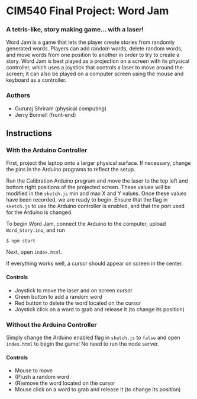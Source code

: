 # CIM540 Final Project: Word Jam
### A tetris-like, story making game… with a laser!

Word Jam is a game that lets the player create stories from randomly generated words. Players can add random words, delete random words, and move words from one position to another in order to try to create a story. Word Jam is best played as a projection on a screen with its physical controller, which uses a joystick that controls a laser to move around the screen; it can also be played on a computer screen using the mouse and keyboard as a controller. 

### Authors 

* Gururaj Shriram (physical computing)
* Jerry Bonnell (front-end)

## Instructions

### With the Arduino Controller

First, project the laptop onto a larger physical surface. If necessary, change the pins in the Arduino programs to reflect the setup.

Run the Calibration Arduino program and move the laser to the top left and bottom right positions of the projected screen. These values will be modified in the `sketch.js` min and max X and Y values. Once these values have been recorded, we are ready to begin. Ensure that the flag in `sketch.js` to use the Arduino controller is enabled, and that the port used for the Arduino is changed. 

To begin Word Jam, connect the Arduino to the computer, upload `Word_Story.ino`, and run

```shell
$ npm start
```

Next, open `index.html`. 

If everything works well, a cursor should appear on screen in the center.

#### Controls
* Joystick to move the laser and on screen cursor
* Green button to add a random word
* Red button to delete the word located on the cursor
* Joystick click on a word to grab and release it (to change its position)

### Without the Arduino Controller

Simply change the Arduino enabled flag in `sketch.js` to `false` and open `index.html` to begin the game! No need to run the node server.

#### Controls
* Mouse to move
* (P)ush a random word
* (R)emove the word located on the cursor
* Mouse click on a word to grab and release it (to change its position)
